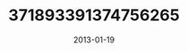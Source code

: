 ---
title: "371893391374756265"
cover: "2013-01-19 10.52.48 371893391374756265_46248401"
photo: "2013-01-19 10.52.48 371893391374756265_46248401"
date: "2013-01-19"
type: "photo"
---